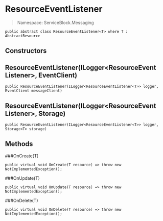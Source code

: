 ResourceEventListener
======
> Namespace: ServiceBlock.Messaging



```
public abstract class ResourceEventListener<T> where T : AbstractResource
```

## Constructors

ResourceEventListener(ILogger<ResourceEventListener<T>>, EventClient)
------


```
public ResourceEventListener(ILogger<ResourceEventListener<T>> logger, EventClient messageClient)
```




ResourceEventListener(ILogger<ResourceEventListener<T>>, Storage<T>)
------


```
public ResourceEventListener(ILogger<ResourceEventListener<T>> logger, Storage<T> storage)
```




## Methods

###OnCreate(T)



```
public virtual void OnCreate(T resource) => throw new NotImplementedException();
```





###OnUpdate(T)



```
public virtual void OnUpdate(T resource) => throw new NotImplementedException();
```





###OnDelete(T)



```
public virtual void OnDelete(T resource) => throw new NotImplementedException();
```





